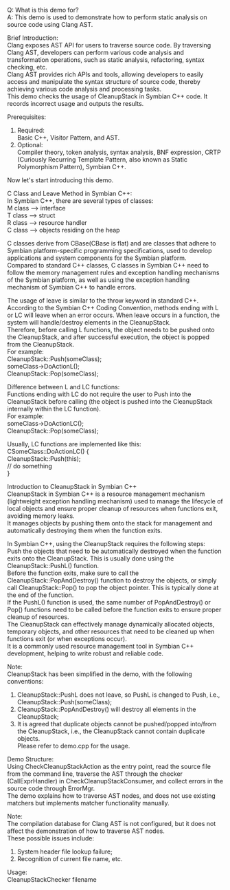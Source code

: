 Q: What is this demo for?  
A: This demo is used to demonstrate how to perform static analysis on source code using Clang AST.  
  
Brief Introduction:  
Clang exposes AST API for users to traverse source code. By traversing Clang AST, developers can perform various code analysis and transformation operations, such as static analysis, refactoring, syntax checking, etc.   
Clang AST provides rich APIs and tools, allowing developers to easily access and manipulate the syntax structure of source code, thereby achieving various code analysis and processing tasks.  
This demo checks the usage of CleanupStack in Symbian C++ code. It records incorrect usage and outputs the results.  
  
Prerequisites:  
1. Required:  
Basic C++, Visitor Pattern, and AST.  
2. Optional:  
Compiler theory, token analysis, syntax analysis, BNF expression, CRTP (Curiously Recurring Template Pattern, also known as Static Polymorphism Pattern), Symbian C++.  
  
Now let's start introducing this demo.  
  
C Class and Leave Method in Symbian C++:  
In Symbian C++, there are several types of classes:  
M class --> interface  
T class --> struct  
R class --> resource handler  
C class --> objects residing on the heap  
  
C classes derive from CBase(CBase is flat) and are classes that adhere to Symbian platform-specific programming specifications, used to develop applications and system components for the Symbian platform.   
Compared to standard C++ classes, C classes in Symbian C++ need to follow the memory management rules and exception handling mechanisms of the Symbian platform, as well as using the exception handling mechanism of Symbian C++ to handle errors.  
  
The usage of leave is similar to the throw keyword in standard C++. According to the Symbian C++ Coding Convention, methods ending with L or LC will leave when an error occurs. When leave occurs in a function, the system will handle/destroy elements in the CleanupStack.  
Therefore, before calling L functions, the object needs to be pushed onto the CleanupStack, and after successful execution, the object is popped from the CleanupStack.  
For example:  
CleanupStack::Push(someClass);  
someClass->DoActionL();  
CleanupStack::Pop(someClass);  
  
Difference between L and LC functions:  
Functions ending with LC do not require the user to Push into the CleanupStack before calling (the object is pushed into the CleanupStack internally within the LC function).  
For example:  
someClass->DoActionLC();  
CleanupStack::Pop(someClass);  
  
Usually, LC functions are implemented like this:  
CSomeClass::DoActionLC() {  
    CleanupStack::Push(this);  
    // do something  
}  
  
Introduction to CleanupStack in Symbian C++  
CleanupStack in Symbian C++ is a resource management mechanism (lightweight exception handling mechanism) used to manage the lifecycle of local objects and ensure proper cleanup of resources when functions exit, avoiding memory leaks.   
It manages objects by pushing them onto the stack for management and automatically destroying them when the function exits.  
  
In Symbian C++, using the CleanupStack requires the following steps:  
Push the objects that need to be automatically destroyed when the function exits onto the CleanupStack. This is usually done using the CleanupStack::PushL() function.  
Before the function exits, make sure to call the CleanupStack::PopAndDestroy() function to destroy the objects, or simply call CleanupStack::Pop() to pop the object pointer. This is typically done at the end of the function.  
If the PushL() function is used, the same number of PopAndDestroy() or Pop() functions need to be called before the function exits to ensure proper cleanup of resources.  
The CleanupStack can effectively manage dynamically allocated objects, temporary objects, and other resources that need to be cleaned up when functions exit (or when exceptions occur).   
It is a commonly used resource management tool in Symbian C++ development, helping to write robust and reliable code.  
  
Note:  
CleanupStack has been simplified in the demo, with the following conventions:  
1. CleanupStack::PushL does not leave, so PushL is changed to Push, i.e., CleanupStack::Push(someClass);  
2. CleanupStack::PopAndDestroy() will destroy all elements in the CleanupStack;  
3. It is agreed that duplicate objects cannot be pushed/popped into/from the CleanupStack, i.e., the CleanupStack cannot contain duplicate objects.  
Please refer to demo.cpp for the usage.  
  
Demo Structure:  
Using CheckCleanupStackAction as the entry point, read the source file from the command line, traverse the AST through the checker (CallExprHandler) in CheckCleanupStackConsumer, and collect errors in the source code through ErrorMgr.  
The demo explains how to traverse AST nodes, and does not use existing matchers but implements matcher functionality manually.  
  
Note:  
The compilation database for Clang AST is not configured, but it does not affect the demonstration of how to traverse AST nodes.  
These possible issues include:  
1. System header file lookup failure;  
2. Recognition of current file name, etc.  
     
Usage:  
CleanupStackChecker   filename  
  
